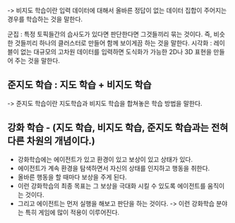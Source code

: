 
-> 비지도 학습이란 입력 데이터에 대해서 올바른 정답이 없는 데이터 집합이 주어지는 경우를 학습하는 것을 말한다.

군집 : 특정 토픽들간의 습사도가 있다면 판단한다면 그것들끼리 묶는 것이다. 즉, 비슷한 것들끼리 하나의 클러스터로 만들어 함께 보이게끔 하는 것을 말한다. 
시각화 : 레이블이 없는 대규모의 고차원 데이터를 입력하면 도식화가 가능한 2D나 3D 표현을 만들어 주는 것을 말한다.

## 준지도 학습 : 지도 학습 + 비지도 학습

-> 준지도 학습이란 지도학습과 비지도 학습을 합쳐놓은 학습 방법을 말한다.

## 강화 학습 - (지도 학습, 비지도 학습, 준지도 학습과는 전혀 다른 차원의 개념이다.)
- 강화학습에는 에이전트가 있고 환경이 있고 보상이 있고 상태가 있다.
- 에이전트가 계속 환경을 탐색하면서 자신의 상태를 인지하고 행동을 취한다. 
- 올바른 행동을 할 때마다 보상을 주게 된다. 
- 이런 강화학습의 최종 목표는 그 보상을 극대화 시킬 수 있도록 에이전트를 움직이는 것이다. 
- 그리고 에이전트는 먼저 실행을 해보고 판단을 하는 것이다. 
-> 이런 강화학습 분야는 특히 게임에 많이 적용이 이루어진다.